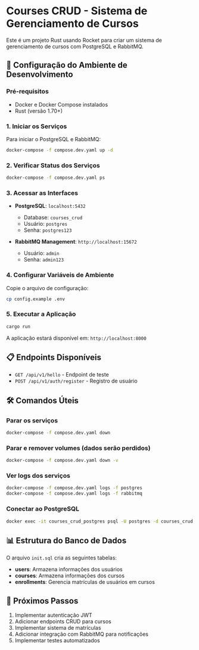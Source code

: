 # Courses CRUD - Sistema de Gerenciamento de Cursos

Este é um projeto Rust usando Rocket para criar um sistema de gerenciamento de cursos com PostgreSQL e RabbitMQ.

## 🚀 Configuração do Ambiente de Desenvolvimento

### Pré-requisitos
- Docker e Docker Compose instalados
- Rust (versão 1.70+)

### 1. Iniciar os Serviços

Para iniciar o PostgreSQL e RabbitMQ:

```bash
docker-compose -f compose.dev.yaml up -d
```

### 2. Verificar Status dos Serviços

```bash
docker-compose -f compose.dev.yaml ps
```

### 3. Acessar as Interfaces

- **PostgreSQL**: `localhost:5432`
  - Database: `courses_crud`
  - Usuário: `postgres`
  - Senha: `postgres123`

- **RabbitMQ Management**: `http://localhost:15672`
  - Usuário: `admin`
  - Senha: `admin123`

### 4. Configurar Variáveis de Ambiente

Copie o arquivo de configuração:

```bash
cp config.example .env
```

### 5. Executar a Aplicação

```bash
cargo run
```

A aplicação estará disponível em: `http://localhost:8000`

## 📋 Endpoints Disponíveis

- `GET /api/v1/hello` - Endpoint de teste
- `POST /api/v1/auth/register` - Registro de usuário

## 🛠️ Comandos Úteis

### Parar os serviços
```bash
docker-compose -f compose.dev.yaml down
```

### Parar e remover volumes (dados serão perdidos)
```bash
docker-compose -f compose.dev.yaml down -v
```

### Ver logs dos serviços
```bash
docker-compose -f compose.dev.yaml logs -f postgres
docker-compose -f compose.dev.yaml logs -f rabbitmq
```

### Conectar ao PostgreSQL
```bash
docker exec -it courses_crud_postgres psql -U postgres -d courses_crud
```

## 📊 Estrutura do Banco de Dados

O arquivo `init.sql` cria as seguintes tabelas:

- **users**: Armazena informações dos usuários
- **courses**: Armazena informações dos cursos
- **enrollments**: Gerencia matrículas de usuários em cursos

## 🔧 Próximos Passos

1. Implementar autenticação JWT
2. Adicionar endpoints CRUD para cursos
3. Implementar sistema de matrículas
4. Adicionar integração com RabbitMQ para notificações
5. Implementar testes automatizados 